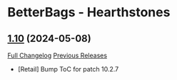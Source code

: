 # BetterBags - Hearthstones

## [1.10](https://github.com/Myrroddin/betterbags-hearthstones/tree/1.10) (2024-05-08)
[Full Changelog](https://github.com/Myrroddin/betterbags-hearthstones/compare/1.09...1.10) [Previous Releases](https://github.com/Myrroddin/betterbags-hearthstones/releases)

- [Retail] Bump ToC for patch 10.2.7  
